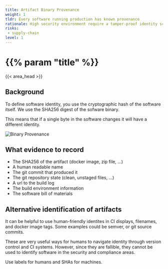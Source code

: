 ```yaml
---
title: Artifact Binary Provenance
weight: 1
tldr: Every software running production has known provenance
rationale: High security environment require a tamper-proof identity scheme. The use of Content Addressable Storage mechanisms ensures that if software changes it will have a different identity.
risks:
 - supply-chain
level: 1
---
```


# {{% param "title" %}}
{{< area_head >}}


## Background
To define software identity, you use the cryptographic hash of the software itself. We use the SHA256 digest of the sofware binary.

This means that if a single byte in the software changes it will have a different identity.

![Binary Provenance](/images/binary-provenance.svg)

## What evidence to record

- The SHA256 of the artifact (docker image, zip file, ...)
- A human readable name
- The git commit that produced it
- The git repository state (clean, unstaged files, ...)
- A url to the build log
- The build environment information
- The software bill of materials

## Alternative identification of artifacts

It can be helpful to use human-friendly identites in CI displays, filenames, and docker image tags.  Some examples could be semver, or git source commits.

These are very useful ways for humans to navigate identity through version control and CI systems. However, since they are fallible, they cannot be used to identify software in the security and compliance areas.

Use labels for humans and SHAs for machines.